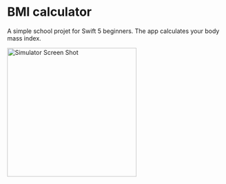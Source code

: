 # BMI calculator
A simple school projet for Swift 5 beginners. The app calculates your body mass index.

<img width="300" alt="Simulator Screen Shot" src="https://user-images.githubusercontent.com/56839789/70374043-e3b82280-18ee-11ea-8d85-c20ea5b56fc9.png">

